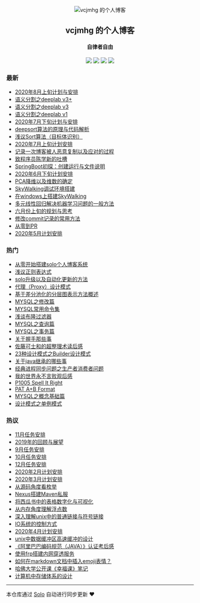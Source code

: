 <p align="center"><img alt="vcjmhg 的个人博客" src="http://img.vcjmhg.top/20200408133631.jpg"></p><h2 align="center">
vcjmhg 的个人博客
</h2>

<h4 align="center">自律者自由</h4>
<p align="center"><a title="vcjmhg 的个人博客" target="_blank" href="https://github.com/goWithHappy/solo-blog"><img src="https://img.shields.io/github/last-commit/goWithHappy/solo-blog.svg?style=flat-square&color=FF9900"></a>
<a title="GitHub repo size in bytes" target="_blank" href="https://github.com/goWithHappy/solo-blog"><img src="https://img.shields.io/github/repo-size/goWithHappy/solo-blog.svg?style=flat-square"></a>
<a title="Solo Version" target="_blank" href="https://github.com/88250/solo/releases"><img src="https://img.shields.io/badge/solo-4.2.0-f1e05a.svg?style=flat-square&color=blueviolet"></a>
<a title="Hits" target="_blank" href="https://github.com/88250/hits"><img src="https://hits.b3log.org/goWithHappy/solo-blog.svg"></a></p>

### 最新

* [2020年8月上旬计划与安排](https://www.vcjmhg.top/2020-8-plan1)
* [语义分割之deeplab v3+](https://www.vcjmhg.top/deeplabv3+)
* [语义分割之deeplab v3](https://www.vcjmhg.top/deeplabv3)
* [语义分割之deeplab v1](https://www.vcjmhg.top/deeplabv1)
* [2020年7月下旬计划与安排](https://www.vcjmhg.top/2020-7-plan2)
* [deepsort算法的原理与代码解析](https://www.vcjmhg.top/deepsort)
* [浅议Sort算法（目标体识别）](https://www.vcjmhg.top/simple-object-online-tracing)
* [2020年7月上旬计划安排](https://www.vcjmhg.top/2020-7-plan1)
* [记录一次博客被人恶意复制以及应对的过程](https://www.vcjmhg.top/deal-the-problem-of-copy-site)
* [致程序员陈学新的吐槽](https://www.vcjmhg.top/to-chenxuexin)
* [SpringBoot初探：创建运行与文件说明](https://www.vcjmhg.top/hello-spring-boot)
* [2020年6月下旬计划安排](https://www.vcjmhg.top/2020-6-16-plan2)
* [PCA降维以及维数的确定](https://www.vcjmhg.top/how-to-use-pca)
* [SkyWalking调试环境搭建](https://www.vcjmhg.top/build-dev-env-for-skywalking)
* [在windows上搭建SkyWalking](https://www.vcjmhg.top/build-skywalking-in-windows)
* [多元线性回归解决机器学习问题的一般方法](https://www.vcjmhg.top/how-to-use-LR)
* [六月份上旬的规划与思考](https://www.vcjmhg.top/2020-6-plan1)
* [修改commit记录的常用方法](https://www.vcjmhg.top/change-commit)
* [从零到PR](https://www.vcjmhg.top/firt-pull-request)
* [2020年5月计划安排](https://www.vcjmhg.top/2020-5-plan)

### 热门

* [从零开始搭建solo个人博客系统](https://www.vcjmhg.top/solo_start)
* [浅议正则表达式](https://www.vcjmhg.top/regex)
* [solo升级以及自动化更新的方法](https://www.vcjmhg.top/solo_update)
* [代理（Proxy）设计模式](https://www.vcjmhg.top/proxyMode)
* [基于差分池化的分层图表示方法概述](https://www.vcjmhg.top/Hierarchical_Graph)
* [MYSQL之修改篇](https://www.vcjmhg.top/sql_change)
* [MYSQL常用命令集](https://www.vcjmhg.top/mysqlCommander)
* [浅谈布隆过滤器](https://www.vcjmhg.top/BloomFilter)
* [MYSQL之查询篇](https://www.vcjmhg.top/SQLSelect)
* [MYSQL之事务篇](https://www.vcjmhg.top/sql_transaction)
* [关于握手那些事](https://www.vcjmhg.top/three_way_handshake)
* [佐藤可士和的超整理术读后感](https://www.vcjmhg.top/zotgkeuihe)
* [23种设计模式之Builder设计模式](https://www.vcjmhg.top/BuilderMod)
* [关于java继承的哪些事](https://www.vcjmhg.top/what_happened_when_extend_in_java)
* [经典进程同步问题之生产者消费者问题](https://www.vcjmhg.top/consumerMode)
* [我的世界永不言败观后感](https://www.vcjmhg.top/articles/2019/09/21/1569056246080.html)
* [P1005 Spell It Right](https://www.vcjmhg.top/Spell_It_Right)
* [PAT A+B Format](https://www.vcjmhg.top/HelloPat)
* [MYSQL之概念基础篇](https://www.vcjmhg.top/mysql1)
* [设计模式之单例模式](https://www.vcjmhg.top/instance)

### 热议

* [11月任务安排](https://www.vcjmhg.top/2019_11_plan)
* [2019年的回顾与展望](https://www.vcjmhg.top/toward_2020)
* [9月任务安排](https://www.vcjmhg.top/plan_2019_9)
* [10月任务安排](https://www.vcjmhg.top/plan_2019_10)
* [12月任务安排](https://www.vcjmhg.top/2019_12_plan)
* [2020年2月计划安排](https://www.vcjmhg.top/2020_2_plan)
* [2020年3月计划安排](https://www.vcjmhg.top/2020_3_Plan)
* [从源码角度看枚举](https://www.vcjmhg.top/essence_of_enumeration)
* [Nexus搭建Maven私服](https://www.vcjmhg.top/build_nexus)
* [将西瓜书中的表格数字化与可视化](https://www.vcjmhg.top/watermelon_to_digital)
* [从内存角度理解浮点数](https://www.vcjmhg.top/float_implication)
* [深入理解unix中的普通链接与符号链接](https://www.vcjmhg.top/unix_about_ln)
* [IO系统的控制方式](https://www.vcjmhg.top/The_mothods_of_control_IO)
* [2020年4月计划安排](https://www.vcjmhg.top/2020_4_Plan)
* [unix中数据缓冲区高速缓冲的设计](https://www.vcjmhg.top/the-design-of-cache-in-linux)
* [《阿里巴巴编码规范（JAVA）》认证考后感](https://www.vcjmhg.top/aliyun_java)
* [使用frp搭建内网穿透服务](https://www.vcjmhg.top/learn-frp)
* [如何在markdown文档中插入emoji表情？](https://www.vcjmhg.top/write-emoji-with-markdown)
* [哈佛大学公开课《幸福课》笔记](https://www.vcjmhg.top/the-course-of-happiness)
* [计算机中存储体系的设计](https://www.vcjmhg.top/how-to-design-storage-hierarchy)

---

本仓库通过 [Solo](https://github.com/88250/solo) 自动进行同步更新 ❤️ 
